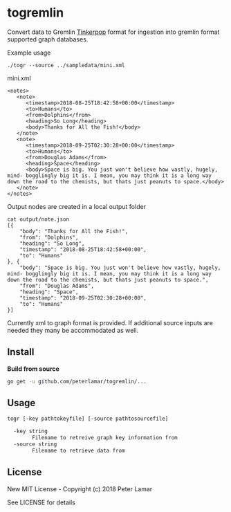 # togremlin

Convert data to Gremlin [Tinkerpop](http://tinkerpop.apache.org/) format for
ingestion into gremlin format supported graph databases.

Example usage

```
./togr --source ../sampledata/mini.xml
```

mini.xml
```
<notes>
   <note>
      <timestamp>2018-08-25T18:42:58+00:00</timestamp>
      <to>Humans</to>
      <from>Dolphins</from>
      <heading>So Long</heading>
      <body>Thanks for All the Fish!</body>
   </note>
   <note>
      <timestamp>2018-09-25T02:30:28+00:00</timestamp>
      <to>Humans</to>
      <from>Douglas Adams</from>
      <heading>Space</heading>
      <body>Space is big. You just won't believe how vastly, hugely, mind- bogglingly big it is. I mean, you may think it is a long way down the road to the chemists, but thats just peanuts to space.</body>
   </note>
</notes>
```

Output nodes are created in a local output folder

```
cat output/note.json
[{
	"body": "Thanks for All the Fish!",
	"from": "Dolphins",
	"heading": "So Long",
	"timestamp": "2018-08-25T18:42:58+00:00",
	"to": "Humans"
}, {
	"body": "Space is big. You just won't believe how vastly, hugely, mind- bogglingly big it is. I mean, you may think it is a long way down the road to the chemists, but thats just peanuts to space.",
	"from": "Douglas Adams",
	"heading": "Space",
	"timestamp": "2018-09-25T02:30:28+00:00",
	"to": "Humans"
}]
```

Currently xml to graph format is provided. If additional source inputs are
needed they many be accommodated as well.

## Install

**Build from source**

```bash
go get -u github.com/peterlamar/togremlin/...
```

## Usage

```bash
togr [-key pathtokeyfile] [-source pathtosourcefile]

  -key string
    	Filename to retreive graph key information from
  -source string
    	Filename to retrieve data from
```

## License

New MIT License - Copyright (c) 2018 Peter Lamar  

See LICENSE for details
